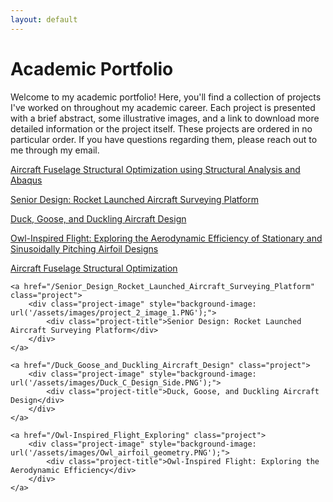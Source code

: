 ```yaml
---
layout: default
---
```


# Academic Portfolio
Welcome to my academic portfolio! Here, you'll find a collection of projects I've worked on throughout my academic career. Each project is presented with a brief abstract, some illustrative images, and a link to download more detailed information or the project itself. These projects are ordered in no particular order. If you have questions regarding them, please reach out to me through my email.

[Aircraft Fuselage Structural Optimization using Structural Analysis and Abaqus](/Aircraft_Fuseloge_Structural_Optimization_using_Structural_Analysis_and_Abaqus.md)

[Senior Design: Rocket Launched Aircraft Surveying Platform](/Senior_Design_Rocket_Launched_Aircraft_Surveying_Platform.md)

[Duck, Goose, and Duckling Aircraft Design](/Duck_Goose_and_Duckling_Aircraft_Design.md)

[Owl-Inspired Flight: Exploring the Aerodynamic Efficiency of Stationary and Sinusoidally Pitching Airfoil Designs](/Owl-Inspired_Flight_Exploring.md)

<div class="project-container">
    <a href="/Aircraft_Fuseloge_Structural_Optimization_using_Structural_Analysis_and_Abaqus" class="project">
        <div class="project-image" style="background-image: url('/assets/images/project_1_image.PNG');">
            <div class="project-title">Aircraft Fuselage Structural Optimization</div>
        </div>
    </a>

    <a href="/Senior_Design_Rocket_Launched_Aircraft_Surveying_Platform" class="project">
        <div class="project-image" style="background-image: url('/assets/images/project_2_image_1.PNG');">
            <div class="project-title">Senior Design: Rocket Launched Aircraft Surveying Platform</div>
        </div>
    </a>

    <a href="/Duck_Goose_and_Duckling_Aircraft_Design" class="project">
        <div class="project-image" style="background-image: url('/assets/images/Duck_C_Design_Side.PNG');">
            <div class="project-title">Duck, Goose, and Duckling Aircraft Design</div>
        </div>
    </a>

    <a href="/Owl-Inspired_Flight_Exploring" class="project">
        <div class="project-image" style="background-image: url('/assets/images/Owl_airfoil_geometry.PNG');">
            <div class="project-title">Owl-Inspired Flight: Exploring the Aerodynamic Efficiency</div>
        </div>
    </a>
</div>
